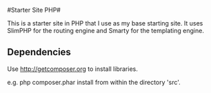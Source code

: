 ﻿#Starter Site PHP#

This is a starter site in PHP that I use as my base starting site.  It uses SlimPHP for the routing engine and Smarty for the templating engine.

## Dependencies ##

Use http://getcomposer.org to install libraries.

e.g. php composer.phar install from within the directory 'src'.